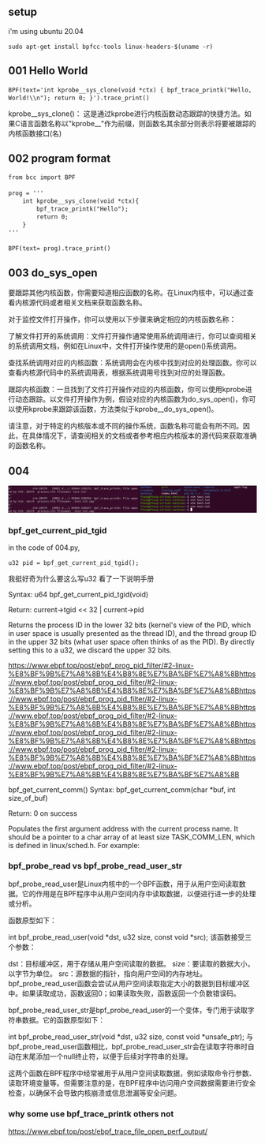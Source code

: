 ## setup
i'm using ubuntu 20.04
```
sudo apt-get install bpfcc-tools linux-headers-$(uname -r)
```

## 001 Hello World
```commandline
BPF(text='int kprobe__sys_clone(void *ctx) { bpf_trace_printk("Hello, World!\\n"); return 0; }').trace_print()
```


kprobe__sys_clone()： 这是通过kprobe进行内核函数动态跟踪的快捷方法。如果C语言函数名称以"kprobe__"作为前缀，则函数名其余部分则表示将要被跟踪的内核函数接口(名)

## 002 program format
```commandline
from bcc import BPF

prog = '''
    int kprobe__sys_clone(void *ctx){
        bpf_trace_printk("Hello");
        return 0;
    }
'''

BPF(text= prog).trace_print()

```


## 003 do_sys_open
要跟踪其他内核函数，你需要知道相应函数的名称。在Linux内核中，可以通过查看内核源代码或者相关文档来获取函数名称。

对于监控文件打开操作，你可以使用以下步骤来确定相应的内核函数名称：

了解文件打开的系统调用：文件打开操作通常使用系统调用进行，你可以查阅相关的系统调用文档，例如在Linux中，文件打开操作使用的是open()系统调用。

查找系统调用对应的内核函数：系统调用会在内核中找到对应的处理函数。你可以查看内核源代码中的系统调用表，根据系统调用号找到对应的处理函数。

跟踪内核函数：一旦找到了文件打开操作对应的内核函数，你可以使用kprobe进行动态跟踪。以文件打开操作为例，假设对应的内核函数为do_sys_open()，你可以使用kprobe来跟踪该函数，方法类似于kprobe__do_sys_open()。

请注意，对于特定的内核版本或不同的操作系统，函数名称可能会有所不同。因此，在具体情况下，请查阅相关的文档或者参考相应内核版本的源代码来获取准确的函数名称。

## 004 

![img.png](img.png)
### bpf_get_current_pid_tgid

 in the code of 004.py, 
```commandline
u32 pid = bpf_get_current_pid_tgid();
```
我挺好奇为什么要这么写u32 看了一下说明手册

Syntax: u64 bpf_get_current_pid_tgid(void)

Return: current->tgid << 32 | current->pid

Returns the process ID in the lower 32 bits (kernel's view of the PID, which in user space is usually presented as the thread ID), and the thread group ID in the upper 32 bits (what user space often thinks of as the PID). By directly setting this to a u32, we discard the upper 32 bits.


https://www.ebpf.top/post/ebpf_prog_pid_filter/#2-linux-%E8%BF%9B%E7%A8%8B%E4%B8%8E%E7%BA%BF%E7%A8%8Bhttps://www.ebpf.top/post/ebpf_prog_pid_filter/#2-linux-%E8%BF%9B%E7%A8%8B%E4%B8%8E%E7%BA%BF%E7%A8%8Bhttps://www.ebpf.top/post/ebpf_prog_pid_filter/#2-linux-%E8%BF%9B%E7%A8%8B%E4%B8%8E%E7%BA%BF%E7%A8%8Bhttps://www.ebpf.top/post/ebpf_prog_pid_filter/#2-linux-%E8%BF%9B%E7%A8%8B%E4%B8%8E%E7%BA%BF%E7%A8%8Bhttps://www.ebpf.top/post/ebpf_prog_pid_filter/#2-linux-%E8%BF%9B%E7%A8%8B%E4%B8%8E%E7%BA%BF%E7%A8%8Bhttps://www.ebpf.top/post/ebpf_prog_pid_filter/#2-linux-%E8%BF%9B%E7%A8%8B%E4%B8%8E%E7%BA%BF%E7%A8%8Bhttps://www.ebpf.top/post/ebpf_prog_pid_filter/#2-linux-%E8%BF%9B%E7%A8%8B%E4%B8%8E%E7%BA%BF%E7%A8%8B

bpf_get_current_comm()
Syntax: bpf_get_current_comm(char *buf, int size_of_buf)

Return: 0 on success

Populates the first argument address with the current process name. It should be a pointer to a char array of at least size TASK_COMM_LEN, which is defined in linux/sched.h. For example:

### bpf_probe_read vs bpf_probe_read_user_str

bpf_probe_read_user是Linux内核中的一个BPF函数，用于从用户空间读取数据。它的作用是在BPF程序中从用户空间内存中读取数据，以便进行进一步的处理或分析。

函数原型如下：


int bpf_probe_read_user(void *dst, u32 size, const void *src);
该函数接受三个参数：

dst：目标缓冲区，用于存储从用户空间读取的数据。
size：要读取的数据大小，以字节为单位。
src：源数据的指针，指向用户空间的内存地址。
bpf_probe_read_user函数会尝试从用户空间读取指定大小的数据到目标缓冲区中。如果读取成功，函数返回0；如果读取失败，函数返回一个负数错误码。

bpf_probe_read_user_str是bpf_probe_read_user的一个变体，专门用于读取字符串数据。它的函数原型如下：


int bpf_probe_read_user_str(void *dst, u32 size, const void *unsafe_ptr);
与bpf_probe_read_user函数相比，bpf_probe_read_user_str会在读取字符串时自动在末尾添加一个null终止符，以便于后续对字符串的处理。

这两个函数在BPF程序中经常被用于从用户空间读取数据，例如读取命令行参数、读取环境变量等。但需要注意的是，在BPF程序中访问用户空间数据需要进行安全检查，以确保不会导致内核崩溃或信息泄漏等安全问题。
### why some use bpf_trace_printk others not

https://www.ebpf.top/post/ebpf_trace_file_open_perf_output/